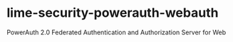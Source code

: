# lime-security-powerauth-webauth
PowerAuth 2.0 Federated Authentication and Authorization Server for Web
